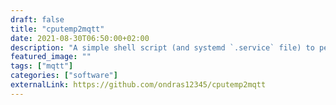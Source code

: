 ```yaml
---
draft: false
title: "cputemp2mqtt"
date: 2021-08-30T06:50:00+02:00
description: "A simple shell script (and systemd `.service` file) to periodically report CPU temperature average to a MQTT broker"
featured_image: ""
tags: ["mqtt"]
categories: ["software"]
externalLink: https://github.com/ondras12345/cputemp2mqtt
---
```



